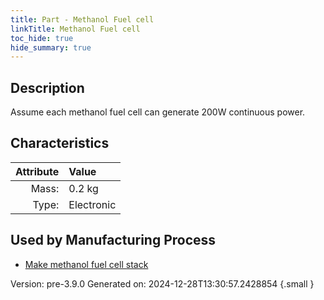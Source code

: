 ```yaml
---
title: Part - Methanol Fuel cell
linkTitle: Methanol Fuel cell
toc_hide: true
hide_summary: true
---
```


## Description
Assume each methanol fuel cell can generate 200W&#10;&#9;&#9;continuous power.&#10;&#9;&#9;

## Characteristics

| Attribute      | Value |
|--------:|:------|
|Mass:|0.2 kg|
|Type:|Electronic|


## Used by Manufacturing Process

- [Make methanol fuel cell stack](/docs/definitions/process/make-methanol-fuel-cell-stack)


Version: pre-3.9.0 Generated on: 2024-12-28T13:30:57.2428854
{.small }


